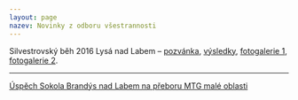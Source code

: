 ```yaml
---
layout: page
nazev: Novinky z odboru všestrannosti
---
```


<a id="silvestrovsky-beh-2016"></a>Silvestrovský běh 2016 Lysá nad Labem – [pozvánka](https://drive.google.com/open?id=0B0w6gDorCVUkYWU4Y1QtemhWOGI1eEZPWWJ4ZzVadC1TUEZj), [výsledky](http://sokol-lysa.cz/soubory/Silvestr_2016_vysledky.pdf), [fotogalerie 1](http://lubonovacek.smugmug.com/Sports/Athletics/Silvestrovsky-beh-Lysa-2016/), [fotogalerie 2](http://www.sokol-lysa.cz//soubory/Silvestr_2016/index.htm).

---

[Úspěch Sokola Brandýs nad Labem na přeboru MTG malé oblasti](http://www.sokol.cz/sokol/index.php?action=zobrazdokument&typdok=2&iddok=3441)
